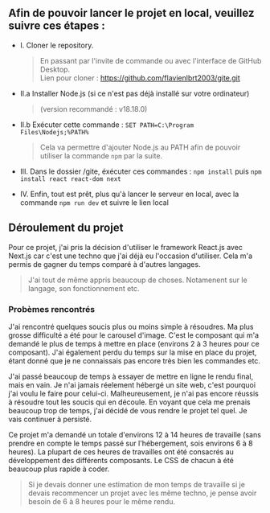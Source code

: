 ## Afin de pouvoir lancer le projet en local, veuillez suivre ces étapes :

- I. Cloner le repository.  
  > En passant par l'invite de commande ou avec l'interface de GitHub Desktop.  
  > Lien pour cloner : https://github.com/flavienlbrt2003/gite.git  

- II.a Installer Node.js (si ce n'est pas déjà installé sur votre ordinateur)  
  > (version recommandé : v18.18.0)  
     
- II.b Exécuter cette commande : `SET PATH=C:\Program Files\Nodejs;%PATH%`  
  > Cela va permettre d'ajouter Node.js au PATH afin de pouvoir utiliser la commande `npm` par la suite.  

- III. Dans le dossier /gite, éxécuter ces commandes : `npm install`  puis  `npm install react react-dom next`  

- IV. Enfin, tout est prêt, plus qu'à lancer le serveur en local, avec la commande `npm run dev` et suivre le lien local  


## Déroulement du projet

Pour ce projet, j'ai pris la décision d'utiliser le framework React.js avec Next.js car c'est une techno que j'ai déjà eu l'occasion d'utiliser. Cela m'a permis de gagner du temps comparé à d'autres langages.

> J'ai tout de même appris beaucoup de choses. Notamenent sur le langage, son fonctionnement etc. 

### Probèmes rencontrés

J'ai rencontré quelques soucis plus ou moins simple à résoudres. Ma plus grosse difficulté a été pour le carousel d'image. C'est le composant qui m'a demandé le plus de temps à mettre en place (environs 2 à 3 heures pour ce composant). J'ai également perdu du temps sur la mise en place du projet, étant donné que je ne connaissais pas encore très bien les commandes etc.


J'ai passé beaucoup de temps à essayer de mettre en ligne le rendu final, mais en vain. Je n'ai jamais réelement hébergé un site web, c'est pourquoi j'ai voulu le faire pour celui-ci. Malheureusement, je n'ai pas encore réussis à résoudre tout les soucis qui en découle. En voyant que cela me prenais beaucoup trop de temps, j'ai décidé de vous rendre le projet tel quel. Je vais continuer à persisté.

Ce projet m'a demandé un totale d'environs 12 à 14 heures de travaille (sans prendre en compte le temps passé sur l'hébergement, sois environs 6 à 8 heures). La plupart de ces heures de travailles ont été consacrés au développement des différents composants. Le CSS de chacun à été beaucoup plus rapide à coder. 
> Si je devais donner une estimation de mon temps de travaille si je devais recommencer un projet avec les même techno, je pense avoir besoin de 6 à 8 heures pour le même rendu.
